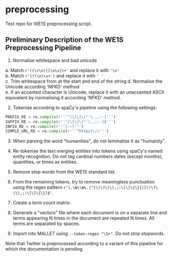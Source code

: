# preprocessing

Test repo for WE1S preprocessing script.

## Preliminary Description of the WE1S Preprocessing Pipeline

1. Normalise whitespace and bad unicode

  a. Match `r'((\r\n)|[\n\v])+'` and replace it with `'\n'`  
  b. Match `r'(?!\n)\s+')` and replace it with `' '`  
  c. Trim whitespace from at the start and end of the string
  d. Normalise the Unicode according 'NFKD' method  
  e. If an accented character is Unicode, replace it with an unaccented ASCII equivalent by normalising it according 'NFKD' method.

2. Tokenise according to spaCy's pipeline using the following settings:

```python
PREFIX_RE = re.compile(r'''^[\[\]\("'\.,;:-]''')
SUFFIX_RE = re.compile(r'''[\[\]\)"'\.,;:-]$''')
INFIX_RE = re.compile(r'''[-~]''')
SIMPLE_URL_RE = re.compile(r'''^https?://''')
```

3. When parsing the word "humanities", do not lemmatise it as "humanity".

4. Re-tokenise the text merging entities into tokens using spaCy's named entity recognition. Do not tag cardinal numbers dates (except months), quantities, or times as entities.

5. Remove stop words from the WE1S standard list.

6. From the remaining tokens, try to remove meaningless punctuation using the regex pattern `r'\.\W|\W\.|^[\!\?\(\),;:\[\]\{\}]|[\!\?\(\),;:\[\]\{\}]$'`.

7. Create a term count matrix.

8. Generate a "vectors" file where each document is on a separate line and terms appearing N times in the document are repeated N times. All terms are separated by spaces.

9. Import into MALLET using `--token-regex "\S+"`. Do not strip stopwords.

Note that Twitter is preprocessed according to a variant of this pipeline for which the documentation is pending.
